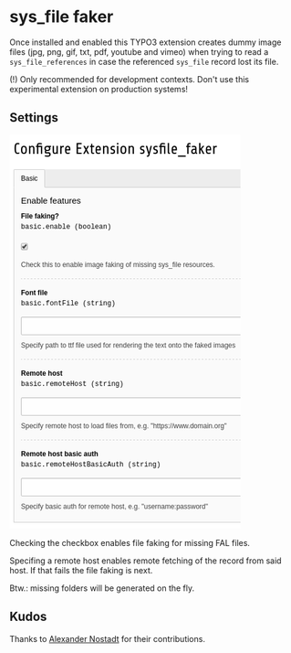 sys\_file faker
==============

Once installed and enabled this TYPO3 extension creates dummy image files (jpg, png, gif, txt, pdf, youtube and vimeo) when trying to read a `sys_file_references` in case the referenced `sys_file` record lost its file.

(!) Only recommended for development contexts. Don't use this experimental extension on production systems!

Settings
--------

![sysfile\_faker Extension settings](settings.png "sysfile_faker Extension settings")

Checking the checkbox enables file faking for missing FAL files.

Specifing a remote host enables remote fetching of the record from said host. If that fails the file faking is next.

Btw.: missing folders will be generated on the fly.

Kudos
-----

Thanks to [Alexander Nostadt](https://github.com/AMartinNo1) for their contributions.
